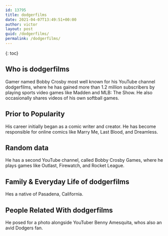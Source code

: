 ```yaml
---
id: 13795
title: dodgerfilms
date: 2021-04-07T13:49:51+00:00
author: victor
layout: post
guid: /dodgerfilms/
permalink: /dodgerfilms/
---
```



{: toc}


## Who is dodgerfilms



Gamer named Bobby Crosby most well known for his YouTube channel dodgerfilms, where he has gained more than 1.2 million subscribers by playing sports video games like Madden and MLB: The Show. He also occasionally shares videos of his own softball games. 

                
                
                
## Prior to Popularity



His career initially began as a comic writer and creator. He has become responsible for online comics like Marry Me, Last Blood, and Dreamless. 

                
                
                
## Random data



He has a second YouTube channel, called Bobby Crosby Games, where he plays games like Outlast, Firewatch, and Rocket League.

                
                
                
## Family & Everyday Life of dodgerfilms



Hes a native of Pasadena, California.

                
                
                
## People Related With dodgerfilms



He posed for a photo alongside YouTuber Benny Amesquita, whos also an avid Dodgers fan.

                
              
            
          
          
          